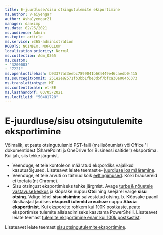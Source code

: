 ```yaml
---
title: E-juurdluse/sisu otsingutulemite eksportimine
ms.author: v-aiyengar
author: AshaIyengar21
manager: dansimp
ms.date: 02/26/2021
ms.audience: Admin
ms.topic: article
ms.service: o365-administration
ROBOTS: NOINDEX, NOFOLLOW
localization_priority: Normal
ms.collection: Adm_O365
ms.custom:
- "3200003"
- "7221"
ms.openlocfilehash: b93377a33eebc7899041b684449e46caedb04415
ms.sourcegitcommit: 251e2e82571fb3bb1fbe3dbf7bfca30e004b3373
ms.translationtype: MT
ms.contentlocale: et-EE
ms.lasthandoff: 03/05/2021
ms.locfileid: "50481728"
---
```

# <a name="export-ediscoverycontent-search-results"></a>E-juurdluse/sisu otsingutulemite eksportimine

Võimalik, et peate otsingutulemid PST-faili (meilisõnumist) või Office ' i dokumentidest (SharePointi ja OneDrive for Businessi saitidelt) eksportima. Kui jah, siis tehke järgmist.

- Veenduge, et teie kontole on määratud ekspordiks vajalikud kasutusõigused. Lisateavet leiate teemast e- [juurdluse loa määramine](https://go.microsoft.com/fwlink/?linkid=2102406).
- Veenduge, et teie arvuti on täitnud kõik [eeltingimused](https://docs.microsoft.com/office365/securitycompliance/export-search-results#before-you-begin). Kõiki brausereid ei toetata (nt Chrome).
- Sisu otsingust eksportimiseks tehke järgmist. Avage [turbe & nõuetele vastavuse keskus](https://protection.office.com/contentsearch) ja klõpsake nuppu **Otsi** ning seejärel valige **sisu otsing**. Valige lehel **sisu otsimine** salvestatud otsing.
    b. Klõpsake paanil üksikasjad jaotises **ekspordi tulemid arvutisse** nuppu **Alusta eksportimist**. Kui ekspordite rohkem kui 100K postkaste, peate eksportimise tulemite allalaadimiseks kasutama PowerShelli. Lisateavet leiate teemast [tulemite eksportimine enam kui 100k postkastist](https://go.microsoft.com/fwlink/?linkid=2143861).

Lisateavet leiate teemast [sisu otsingutulemite eksportimine](https://go.microsoft.com/fwlink/?linkid=2102118).